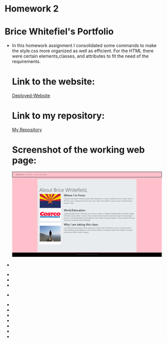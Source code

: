 # Homework 2
# Brice Whitefiel's Portfolio
* In this homework assignment I consolidated some commands to make the style.css more organized as well as efficient. For the HTML there were certain elements,classes, and attributes to fit the need of the requirements.
    
    # Link to the website:
    [Deployed-Website](https://swagmaster678.github.io/Brice-White-Field-Portfolio/)
    
    # Link to my repository:
    [My Repository](https://github.com/swagmaster678/Brice-White-Field-Portfolio)

    # Screenshot of the working web page:
    ![Horeison-Website](images/_C__Users_brice_Desktop_homework_swagmaster.github.io_index.html.png)

 
-
* 
* 
* 

-
* 
* 
* 
* 
* 
* 
* 


